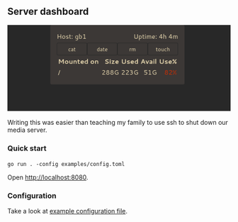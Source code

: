 ## Server dashboard

![dashboard](examples/screenshot.webp)

Writing this was easier than teaching my family to use ssh to shut down our media server.

### Quick start

```
go run . -config examples/config.toml
```

Open [http://localhost:8080](http://localhost:8080).

### Configuration

Take a look at [example configuration file](examples/config.toml).
